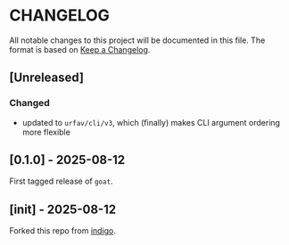 
# CHANGELOG

All notable changes to this project will be documented in this file. The format
is based on [Keep a Changelog](https://keepachangelog.com/en/1.0.0/).

## [Unreleased]

### Changed

- updated to `urfav/cli/v3`, which (finally) makes CLI argument ordering more flexible

## [0.1.0] - 2025-08-12

First tagged release of `goat`.

## [init] - 2025-08-12

Forked this repo from [indigo](https://github.com/bluesky-social/indigo).
